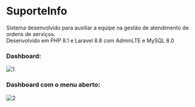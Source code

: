 # SuporteInfo  
Sistema desenvolvido para auxiliar a equipe na gestão de atendimento de ordens de serviços.  
Desenvolvido em PHP 8.1 e Laravel 8.8 com AdminLTE e MySQL 8.0  


### Dashboard:  
![1](https://github.com/rodrigok2/SuporteInfo/assets/92474385/72198375-423e-471f-b679-0f0ac5b0b3d7)  


### Dashboard com o menu aberto:  
![2](https://github.com/rodrigok2/SuporteInfo/assets/92474385/13d19a65-db18-43c9-a72b-5d54a8c79937)  
